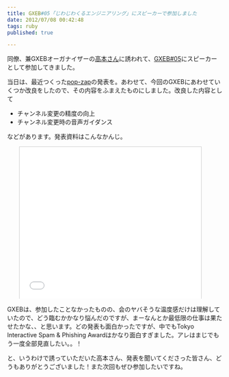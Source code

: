 ```yaml
---
title: GXEB#05「じわじわくるエンジニアリング」にスピーカーで参加しました
date: 2012/07/08 00:42:48
tags: ruby
published: true

---
```


<p>同僚、兼GXEBオーガナイザーの<a href="http://d.hatena.ne.jp/ebika2/">高本さん</a>に誘われて、<a href="http://gxeb.org/?p=140">GXEB#05</a>にスピーカーとして参加してきました。</p>

<p>当日は、最近つくった<a href="https://github.com/katsuma/pop-zap">pop-zap</a>の発表を。あわせて、今回のGXEBにあわせていくつか改良をしたので、その内容をふまえたものにしました。改良した内容として</p>

<p>
<ul>
<li>チャンネル変更の精度の向上</li>
<li>チャンネル変更時の音声ガイダンス</li>
</ul>
</p>

<p>などがあります。発表資料はこんなかんじ。</p>

<div style="width:425px;margin-left:2em;" id="__ss_13568142"> <iframe src="//www.slideshare.net/slideshow/embed_code/13568142?rel=0" width="425" height="355" frameborder="0" marginwidth="0" marginheight="0" scrolling="no" style="border:1px solid #CCC;border-width:1px 1px 0" allowfullscreen></iframe> </div>


<p>GXEBは、参加したことなかったものの、会のヤバそうな温度感だけは理解していたので、どう臨むかかなり悩んだのですが、まーなんとか最低限の仕事は果たせたかな、、と思います。どの発表も面白かったですが、中でもTokyo Interactive Spam & Phishing Awardはかなり面白すぎました。アレはまじでもう一度全部見直したい。。！</p>

<p>と、いうわけで誘っていただいた高本さん、発表を聞いてくださった皆さん、どうもありがとうございました！また次回もぜひ参加したいですね。</p>
